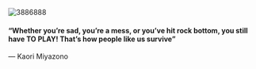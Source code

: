 
![3886888](https://user-images.githubusercontent.com/57824016/212133138-15839efa-89eb-4110-801a-a54ec0857ae7.jpg)

#### “Whether you’re sad, you’re a mess, or you’ve hit rock bottom, you still have TO PLAY! That’s how people like us survive”
― Kaori Miyazono

<!--
**LynBean/LynBean** is a ✨ _special_ ✨ repository because its `README.md` (this file) appears on your GitHub profile.

Here are some ideas to get you started:

- 🔭 I’m currently working on ...
- 🌱 I’m currently learning ...
- 👯 I’m looking to collaborate on ...
- 🤔 I’m looking for help with ...
- 💬 Ask me about ...
- 📫 How to reach me: ...
- 😄 Pronouns: ...
- ⚡ Fun fact: ...
-->
